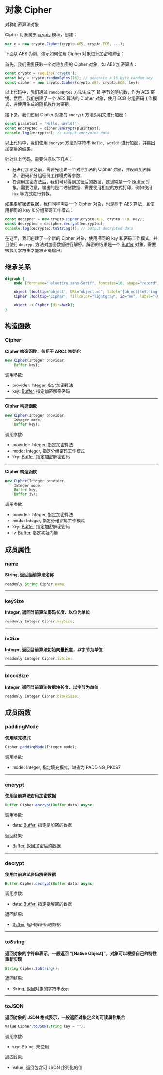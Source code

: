 # 对象 Cipher
对称加密算法对象

Cipher 对象属于 [crypto](../../module/ifs/crypto.md) 模块，创建：

```JavaScript
var c = new crypto.Cipher(crypto.AES, crypto.ECB, ...);
```

下面以 AES 为例，演示如何使用 Cipher 对象进行加密和解密：

 首先，我们需要获取一个对称加密的 Cipher 对象，如 AES 加密算法：

```JavaScript
const crypto = require('crypto');
const key = crypto.randomBytes(16); // generate a 16-byte random key
const cipher = new crypto.Cipher(crypto.AES, crypto.ECB, key);
```

以上代码中，我们通过 ``randomBytes`` 方法生成了 16 字节的随机数，作为 AES 密钥。然后，我们创建了一个 AES 算法的 Cipher 对象，使用 ECB 分组密码工作模式，并使用生成的随机数作为密钥。

接下来，我们使用 Cipher 对象的 ``encrypt`` 方法对明文进行加密：

```JavaScript
const plaintext = 'Hello, world!';
const encrypted = cipher.encrypt(plaintext);
console.log(encrypted); // output encrypted data
```

以上代码中，我们使用 ``encrypt`` 方法对字符串 ``Hello, world!`` 进行加密，并输出加密后的结果。

针对以上代码，需要注意以下几点：

- 在进行加密之前，需要先创建一个对称加密的 Cipher 对象，并设置加密算法、密码和分组密码工作模式等参数。
- 在调用加密方法后，我们可以得到加密后的数据，这通常是一个 [Buffer](Buffer.md) 对象。需要注意，输出的是二进制数据，需要使用相应的方式打印，例如使用 ``Hex`` 等方式进行转换。

如果要解密该数据，我们同样需要一个 Cipher 对象，也是基于 AES 算法，且使用相同的 key 和分组密码工作模式：

```JavaScript
const decipher = new crypto.Cipher(crypto.AES, crypto.ECB, key);
const decrypted = decipher.decrypt(encrypted);
console.log(decrypted.toString()); // output decrypted data
```

在这里，我们创建了一个新的 Cipher 对象，使用相同的 key 和密码工作模式，并且使用 ``decrypt`` 方法对加密数据进行解密。解密的结果是一个 [Buffer](Buffer.md) 对象，需要转换为字符串才能被正确输出。

## 继承关系
```dot
digraph {
    node [fontname="Helvetica,sans-Serif", fontsize=10, shape="record", style="filled", fillcolor="white"];

    object [tooltip="object", URL="object.md", label="{object|toString()\ltoJSON()\l}"];
    Cipher [tooltip="Cipher", fillcolor="lightgray", id="me", label="{Cipher|new Cipher()\l|name\lkeySize\livSize\lblockSize\l|paddingMode()\lencrypt()\ldecrypt()\l}"];

    object -> Cipher [dir=back];
}
```

## 构造函数
        
### Cipher
**Cipher 构造函数，仅用于 ARC4 初始化**

```JavaScript
new Cipher(Integer provider,
    Buffer key);
```

调用参数:
* provider: Integer, 指定加密算法
* key: [Buffer](Buffer.md), 指定加密解密密码

--------------------------
**Cipher 构造函数**

```JavaScript
new Cipher(Integer provider,
    Integer mode,
    Buffer key);
```

调用参数:
* provider: Integer, 指定加密算法
* mode: Integer, 指定分组密码工作模式
* key: [Buffer](Buffer.md), 指定加密解密密码

--------------------------
**Cipher 构造函数**

```JavaScript
new Cipher(Integer provider,
    Integer mode,
    Buffer key,
    Buffer iv);
```

调用参数:
* provider: Integer, 指定加密算法
* mode: Integer, 指定分组密码工作模式
* key: [Buffer](Buffer.md), 指定加密解密密码
* iv: [Buffer](Buffer.md), 指定初始向量

## 成员属性
        
### name
**String, 返回当前算法名称**

```JavaScript
readonly String Cipher.name;
```

--------------------------
### keySize
**Integer, 返回当前算法密码长度，以位为单位**

```JavaScript
readonly Integer Cipher.keySize;
```

--------------------------
### ivSize
**Integer, 返回当前算法初始向量长度，以字节为单位**

```JavaScript
readonly Integer Cipher.ivSize;
```

--------------------------
### blockSize
**Integer, 返回当前算法数据块长度，以字节为单位**

```JavaScript
readonly Integer Cipher.blockSize;
```

## 成员函数
        
### paddingMode
**使用填充模式**

```JavaScript
Cipher.paddingMode(Integer mode);
```

调用参数:
* mode: Integer, 指定填充模式，缺省为 PADDING_PKCS7

--------------------------
### encrypt
**使用当前算法密码加密数据**

```JavaScript
Buffer Cipher.encrypt(Buffer data) async;
```

调用参数:
* data: [Buffer](Buffer.md), 指定要加密的数据

返回结果:
* [Buffer](Buffer.md), 返回加密后的数据

--------------------------
### decrypt
**使用当前算法密码解密数据**

```JavaScript
Buffer Cipher.decrypt(Buffer data) async;
```

调用参数:
* data: [Buffer](Buffer.md), 指定要解密的数据

返回结果:
* [Buffer](Buffer.md), 返回解密后的数据

--------------------------
### toString
**返回对象的字符串表示，一般返回 "[Native Object]"，对象可以根据自己的特性重新实现**

```JavaScript
String Cipher.toString();
```

返回结果:
* String, 返回对象的字符串表示

--------------------------
### toJSON
**返回对象的 JSON 格式表示，一般返回对象定义的可读属性集合**

```JavaScript
Value Cipher.toJSON(String key = "");
```

调用参数:
* key: String, 未使用

返回结果:
* Value, 返回包含可 JSON 序列化的值

